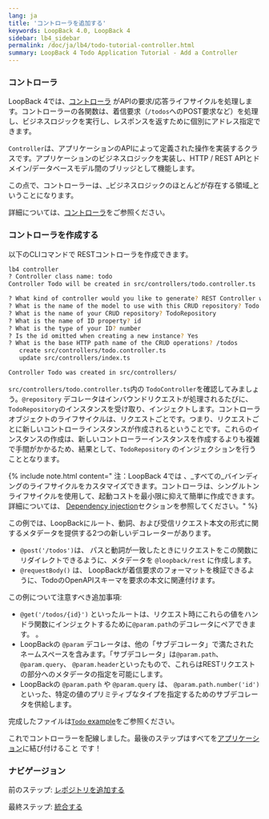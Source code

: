 ```yaml
---
lang: ja
title: 'コントローラを追加する'
keywords: LoopBack 4.0, LoopBack 4
sidebar: lb4_sidebar
permalink: /doc/ja/lb4/todo-tutorial-controller.html
summary: LoopBack 4 Todo Application Tutorial - Add a Controller
---
```


### コントローラ

LoopBack 4では、[コントローラ](../../Controllers.md) がAPIの要求/応答ライフサイクルを処理します。コントローラーの各関数は、着信要求（`/todos`へのPOST要求など）を処理し、ビジネスロジックを実行し、レスポンスを返すために個別にアドレス指定できます。

`Controller`は、アプリケーションのAPIによって定義された操作を実装するクラスです。アプリケーションのビジネスロジックを実装し、HTTP / REST APIとドメイン/データベースモデル間のブリッジとして機能します。

この点で、コントローラーは、_ビジネスロジックのほとんどが存在する領域_ということになります。

詳細については、[コントローラ](https://loopback.io/doc/en/lb4/Controllers.html)をご参照ください。

### コントローラを作成する

以下のCLIコマンドで RESTコントローラを作成できます。 

```sh
lb4 controller
? Controller class name: todo
Controller Todo will be created in src/controllers/todo.controller.ts

? What kind of controller would you like to generate? REST Controller with CRUD functions
? What is the name of the model to use with this CRUD repository? Todo
? What is the name of your CRUD repository? TodoRepository
? What is the name of ID property? id
? What is the type of your ID? number
? Is the id omitted when creating a new instance? Yes
? What is the base HTTP path name of the CRUD operations? /todos
   create src/controllers/todo.controller.ts
   update src/controllers/index.ts

Controller Todo was created in src/controllers/
```

`src/controllers/todo.controller.ts`内の `TodoController`を確認してみましょう。`@repository` デコレータはインバウンドリクエストが処理されるたびに、 `TodoRepository`のインスタンスを受け取り、インジェクトします。コントローラオブジェクトのライフサイクルは、リクエストごとです。つまり、リクエストごとに新しいコントローラインスタンスが作成されるということです。これらのインスタンスの作成は、新しいコントローラーインスタンスを作成するよりも複雑で手間がかかるため、結果として、`TodoRepository` のインジェクションを行うこととなります。

{% include note.html content="
注：LoopBack 4では 、_すべての_バインディングのライフサイクルをカスタマイズできます。コントローラは、シングルトンライフサイクルを使用して、起動コストを最小限に抑えて簡単に作成できます。詳細については、 [Dependency injection](../../Dependency-injection.md)セクションを参照してください。" %}

この例では、LoopBackにルート、動詞、および受信リクエスト本文の形式に関するメタデータを提供する2つの新しいデコレーターがあります。

- `@post('/todos')`は、 パスと動詞が一致したときにリクエストをこの関数にリダイレクトできるように、メタデータを `@loopback/rest` に作成します。
- `@requestBody()` は、 LoopBackが着信要求のフォーマットを検証できるように、TodoのOpenAPIスキーマを要求の本文に関連付けます。

この例について注意すべき追加事項:

-  `@get('/todos/{id}')` といったルートは、リクエスト時にこれらの値をハンドラ関数にインジェクトするために`@param.path`のデコレータにペアできます。  。
- LoopBackの `@param` デコレータは、他の「サブデコレータ」で満たされたネームスペースを含みます。「サブデコレータ」は`@param.path`、`@param.query`、 `@param.header`といったもので、これらはRESTリクエストの部分へのメタデータの指定を可能にします。
- LoopBackの `@param.path` や `@param.query` は、  `@param.path.number('id')`といった、特定の値のプリミティブなタイプを指定するためのサブデコレータを供給します。

完成したファイルは[`Todo` example](https://github.com/strongloop/loopback-next/blob/master/examples/todo/src/controllers/todo.controller.ts)をご参照ください。

これでコントローラーを配線しました。最後のステップはすべてを[アプリケーション](todo-tutorial-putting-it-together.md)に結び付けること です！

### ナビゲージョン

前のステップ: [レポジトリを追加する](todo-tutorial-repository.md)

最終ステップ: [統合する](todo-tutorial-putting-it-together.md)
